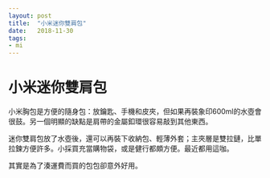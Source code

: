 ```yaml
---
layout: post
title:  "小米迷你雙肩包"
date:   2018-11-30
tags:
- mi
---
```

# 小米迷你雙肩包

小米胸包是方便的隨身包：放鑰匙、手機和皮夾，但如果再裝象印600ml的水壺會很鼓。另一個明顯的缺點是肩帶的金屬釦環很容易敲到其他東西。

迷你雙肩包放了水壺後，還可以再裝下收納包、輕薄外套；主夾層是雙拉鏈，比單拉鍊方便許多。小採買充當購物袋，或是健行都頗方便。最近都用這咖。

其實是為了湊運費而買的包包卻意外好用。